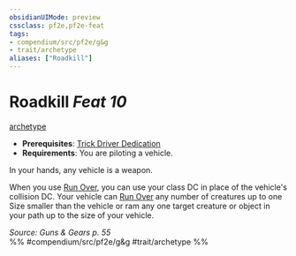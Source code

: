 ```yaml
---
obsidianUIMode: preview
cssclass: pf2e,pf2e-feat
tags:
- compendium/src/pf2e/g&g
- trait/archetype
aliases: ["Roadkill"]
---
```

# Roadkill  *Feat 10*  
[archetype](../../Rules/traits/archetype.md)  

- **Prerequisites**: [Trick Driver Dedication](trick-driver-dedication-g-g.md)
- **Requirements**: You are piloting a vehicle.

In your hands, any vehicle is a weapon.

When you use [Run Over](../../Rules/actions/run-over-gmg.md), you can use your class DC in place of the vehicle's collision DC. Your vehicle can [Run Over](../../Rules/actions/run-over-gmg.md) any number of creatures up to one Size smaller than the vehicle or ram any one target creature or object in your path up to the size of your vehicle.

*Source: Guns & Gears p. 55*  
%% #compendium/src/pf2e/g&g #trait/archetype %%